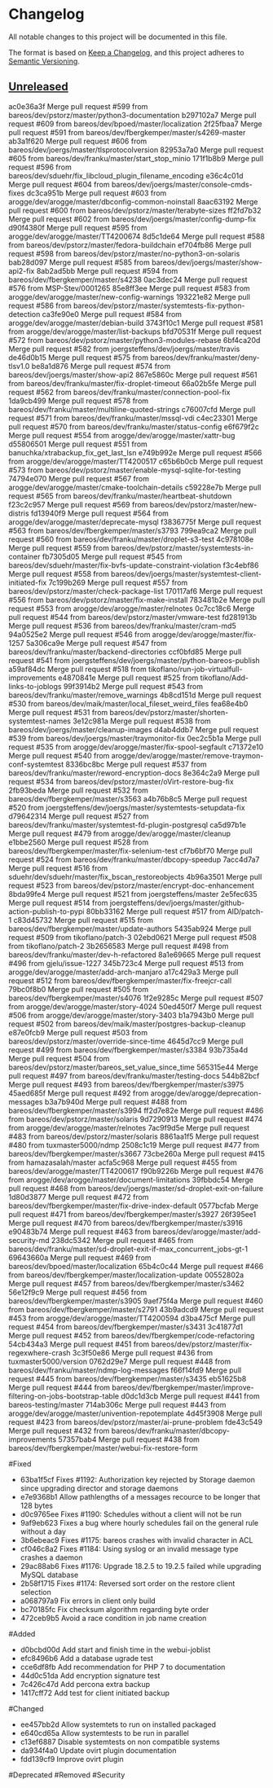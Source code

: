 # Changelog

All notable changes to this project will be documented in this file.

The format is based on [Keep a Changelog](https://keepachangelog.com/en/1.0.0/),
and this project adheres to [Semantic Versioning](https://semver.org/spec/v2.0.0.html).

## [Unreleased]

ac0e36a3f Merge pull request #599 from bareos/dev/pstorz/master/python3-documentation
b297102a7 Merge pull request #609 from bareos/dev/bpoed/master/localization
2f25fbaa7 Merge pull request #591 from bareos/dev/fbergkemper/master/s4269-master
ab3a1f620 Merge pull request #606 from bareos/dev/joergs/master/tlsprotocolversion
82953a7a0 Merge pull request #605 from bareos/dev/franku/master/start_stop_minio
171f1b8b9 Merge pull request #596 from bareos/dev/sduehr/fix_libcloud_plugin_filename_encoding
e36c4c01d Merge pull request #604 from bareos/dev/joergs/master/console-cmds-fixes
dc3ca951b Merge pull request #603 from arogge/dev/arogge/master/dbconfig-common-noinstall
8aac63192 Merge pull request #600 from bareos/dev/pstorz/master/terabyte-sizes
ff2fd7b32 Merge pull request #602 from bareos/dev/joergs/master/config-dump-fix
d90f4380f Merge pull request #595 from arogge/dev/arogge/master/TT4200674
8d5c1de64 Merge pull request #588 from bareos/dev/pstorz/master/fedora-buildchain
ef704fb86 Merge pull request #598 from bareos/dev/pstorz/master/no-python3-on-solaris
bab28d097 Merge pull request #585 from bareos/dev/joergs/master/show-api2-fix
8ab2ad5bb Merge pull request #594 from bareos/dev/fbergkemper/master/s4238
0ac3dec24 Merge pull request #576 from MSP-Stev/0001265
85e8ff3ee Merge pull request #583 from arogge/dev/arogge/master/new-config-warnings
193221e82 Merge pull request #586 from bareos/dev/pstorz/master/systemtests-fix-python-detection
ca3fe90e0 Merge pull request #584 from arogge/dev/arogge/master/debian-build
3743f10c1 Merge pull request #581 from arogge/dev/arogge/master/list-backups
bfd70531f Merge pull request #572 from bareos/dev/pstorz/master/python3-modules-rebase
6bf4ca20d Merge pull request #582 from joergsteffens/dev/joergs/master/travis
de46d0b15 Merge pull request #575 from bareos/dev/franku/master/deny-tlsv1.0
be8a1d876 Merge pull request #574 from bareos/dev/joergs/master/show-api2
867e5860c Merge pull request #561 from bareos/dev/franku/master/fix-droplet-timeout
66a02b5fe Merge pull request #562 from bareos/dev/franku/master/connection-pool-fix
1da9cb499 Merge pull request #578 from bareos/dev/franku/master/multiline-quoted-strings
c76007cfd Merge pull request #571 from bareos/dev/franku/master/mssql-vdi
c4ec23301 Merge pull request #570 from bareos/dev/franku/master/status-config
e6f679f2c Merge pull request #554 from arogge/dev/arogge/master/xattr-bug
d55806501 Merge pull request #551 from banuchka/xtrabackup_fix_get_last_lsn
e749b992e Merge pull request #566 from arogge/dev/arogge/master/TT4200517
c65b6b0cb Merge pull request #573 from bareos/dev/pstorz/master/enable-mysql-sqlite-for-testing
74794e070 Merge pull request #567 from arogge/dev/arogge/master/cmake-toolchain-details
c59228e7b Merge pull request #565 from bareos/dev/franku/master/heartbeat-shutdown
f23c2c957 Merge pull request #569 from bareos/dev/pstorz/master/new-distris
fd13940f9 Merge pull request #564 from arogge/dev/arogge/master/deprecate-mysql
f3836775f Merge pull request #563 from bareos/dev/fbergkemper/master/s3793
799ea9ca2 Merge pull request #560 from bareos/dev/franku/master/droplet-s3-test
4c978108e Merge pull request #559 from bareos/dev/pstorz/master/systemtests-in-container
fb7305d05 Merge pull request #545 from bareos/dev/sduehr/master/fix-bvfs-update-constraint-violation
f3c4ebf86 Merge pull request #558 from bareos/dev/joergs/master/systemtest-client-initiated-fix
7c199b269 Merge pull request #557 from bareos/dev/pstorz/master/check-package-list
170117af6 Merge pull request #556 from bareos/dev/pstorz/master/fix-make-install
783481b2e Merge pull request #553 from arogge/dev/arogge/master/relnotes
0c7cc18c6 Merge pull request #544 from bareos/dev/pstorz/master/vmware-test
fd281913b Merge pull request #536 from bareos/dev/franku/master/cram-md5
94a0525e2 Merge pull request #546 from arogge/dev/arogge/master/fix-1257
5a306ca9e Merge pull request #547 from bareos/dev/franku/master/backend-directories
ccf0bfd85 Merge pull request #541 from joergsteffens/dev/joergs/master/python-bareos-publish
a59af84dc Merge pull request #518 from tikoflano/run-job-virtualfull-improvements
e4870841e Merge pull request #525 from tikoflano/Add-links-to-joblogs
99f3914b2 Merge pull request #543 from bareos/dev/franku/master/remove_warnings
4b8cd151d Merge pull request #530 from bareos/dev/maik/master/local_fileset_weird_files
fea68e4b0 Merge pull request #531 from bareos/dev/pstorz/master/shorten-systemtest-names
3e12c981a Merge pull request #538 from bareos/dev/joergs/master/cleanup-images
d4ab4ddb7 Merge pull request #539 from bareos/dev/joergs/master/traymonitor-fix
0ec2c5b1a Merge pull request #535 from arogge/dev/arogge/master/fix-spool-segfault
c71372e10 Merge pull request #540 from arogge/dev/arogge/master/remove-traymon-conf-systemtest
8336bc8bc Merge pull request #537 from bareos/dev/franku/master/reword-encryption-docs
8e364c2a9 Merge pull request #534 from bareos/dev/pstorz/master/oVirt-restore-bug-fix
2fb93beda Merge pull request #532 from bareos/dev/fbergkemper/master/s3563
a4b76b8c5 Merge pull request #520 from joergsteffens/dev/joergs/master/systemtests-setupdata-fix
d79642314 Merge pull request #527 from bareos/dev/franku/master/systemtest-fd-plugin-postgresql
ca5d97b1e Merge pull request #479 from arogge/dev/arogge/master/cleanup
e1bbe2560 Merge pull request #528 from bareos/dev/fbergkemper/master/fix-selenium-test
cf7b6bf70 Merge pull request #524 from bareos/dev/franku/master/dbcopy-speedup
7acc4d7a7 Merge pull request #516 from sduehr/dev/sduehr/master/fix_bscan_restoreobjects
4b96a3501 Merge pull request #523 from bareos/dev/pstorz/master/encrypt-doc-enhancement
8bda99fe4 Merge pull request #521 from joergsteffens/master
2e5fec635 Merge pull request #514 from joergsteffens/dev/joergs/master/github-action-publish-to-pypi
80bb33162 Merge pull request #517 from AlD/patch-1
c83d45732 Merge pull request #515 from bareos/dev/fbergkemper/master/update-authors
5435ab924 Merge pull request #509 from tikoflano/patch-3
02ebd0621 Merge pull request #508 from tikoflano/patch-2
3b2656583 Merge pull request #498 from bareos/dev/franku/master/dev-h-refactored
8a1e69665 Merge pull request #496 from gjelu/issue-1227
345b723c4 Merge pull request #513 from arogge/dev/arogge/master/add-arch-manjaro
a17c429a3 Merge pull request #512 from bareos/dev/fbergkemper/master/fix-freejcr-call
79bc0f8b0 Merge pull request #505 from bareos/dev/fbergkemper/master/s4076
1f2e9285c Merge pull request #507 from arogge/dev/arogge/master/story-4024
50ed450f7 Merge pull request #506 from arogge/dev/arogge/master/story-3403
b1a7943b0 Merge pull request #502 from bareos/dev/maik/master/postgres-backup-cleanup
e87e0fcb9 Merge pull request #503 from bareos/dev/pstorz/master/override-since-time
4645d7cc9 Merge pull request #499 from bareos/dev/fbergkemper/master/s3384
93b735a4d Merge pull request #504 from bareos/dev/pstorz/master/bareos_set_value_since_time
565315e44 Merge pull request #497 from bareos/dev/franku/master/testing-docs
544b82bcf Merge pull request #493 from bareos/dev/fbergkemper/master/s3975
45aed685f Merge pull request #492 from arogge/dev/arogge/deprecation-messages
b3a7b940d Merge pull request #488 from bareos/dev/fbergkemper/master/s3994
ff2d7e82e Merge pull request #486 from bareos/dev/pstorz/master/solaris
9d7290913 Merge pull request #474 from arogge/dev/arogge/master/relnotes
7ac9f9d5e Merge pull request #483 from bareos/dev/pstorz/master/solaris
8861aa1f5 Merge pull request #480 from tuxmaster5000/ndmp
2508c1c19 Merge pull request #477 from bareos/dev/fbergkemper/master/s3667
73cbe260a Merge pull request #415 from hamazasalah/master
acfa5c968 Merge pull request #455 from bareos/dev/arogge/master/TT4200617
f90b9226b Merge pull request #476 from arogge/dev/arogge/master/document-limitations
39fbbdc54 Merge pull request #468 from bareos/dev/joergs/master/sd-droplet-exit-on-failure
1d80d3877 Merge pull request #472 from bareos/dev/fbergkemper/master/fix-drive-index-default
0577bcfab Merge pull request #471 from bareos/dev/fbergkemper/master/s3927
26f395ee1 Merge pull request #470 from bareos/dev/fbergkemper/master/s3916
e90483b74 Merge pull request #463 from bareos/dev/arogge/master/add-security-md
238dc5342 Merge pull request #465 from bareos/dev/franku/master/sd-droplet-exit-if-max_concurrent_jobs-gt-1
69643660a Merge pull request #469 from bareos/dev/bpoed/master/localization
65b4c0c44 Merge pull request #466 from bareos/dev/fbergkemper/master/localization-update
00552802a Merge pull request #457 from bareos/dev/fbergkemper/master/s3462
56e12f9c9 Merge pull request #456 from bareos/dev/fbergkemper/master/s3905
9aef75f4a Merge pull request #460 from bareos/dev/fbergkemper/master/s2791
43b9adcd9 Merge pull request #453 from arogge/dev/arogge/master/TT4200594
d3ba475cf Merge pull request #454 from bareos/dev/fbergkemper/master/s3431
3c41877d1 Merge pull request #452 from bareos/dev/fbergkemper/code-refactoring
54cb434a3 Merge pull request #451 from bareos/dev/pstorz/master/fix-regexwhere-crash
3c3f50e86 Merge pull request #436 from tuxmaster5000/version
0762d29e7 Merge pull request #448 from bareos/dev/franku/master/ndmp-log-messages
f66f14fd9 Merge pull request #445 from bareos/dev/fbergkemper/master/s3435
eb51625b8 Merge pull request #444 from bareos/dev/fbergkemper/master/improve-filtering-on-jobs-bootstrap-table
d0dc1d3cb Merge pull request #441 from bareos-testing/master
714ab306c Merge pull request #443 from arogge/dev/arogge/master/univention-repotemplate
4d45f3908 Merge pull request #423 from bareos/dev/pstorz/master/ai-prune-problem
fde43c549 Merge pull request #432 from bareos/dev/franku/master/dbcopy-improvements
57357bab4 Merge pull request #438 from bareos/dev/fbergkemper/master/webui-fix-restore-form


#Fixed

- 63ba1f5cf Fixes #1192: Authorization key rejected by Storage daemon since upgrading director and storage daemons
- e7e9368b1 Allow pathlengths of a messages recource to be longer that 128 bytes
- d0c9765ee Fixes #1190: Schedules without a client will not be run
- 9af9eb623 Fixes a bug where hourly schedules fail on the general rule without a day
- 3b6ebeac9 Fixes #1175: bareos crashes with invalid character in ACL
- cf046c8a2 Fixes #1184: Using syslog or an invalid message type crashes a daemon
- 29ac88ab6 Fixes #1176: Upgrade 18.2.5 to 19.2.5 failed while upgrading MySQL database
- 2b58f1715 Fixes #1174: Reversed sort order on the restore client selection
- a068797a9 Fix errors in client only build
- bc70185fc Fix checksum algorithm regarding byte order
- 472ceb9b5 Avoid a race condition in job name creation

#Added

- d0bcbd00d Add start and finish time in the webui-joblist
- efc8496b6 Add a database ugrade test
- cce6df8fb Add recommendation for PHP 7 to documentation
- 44d0c51da Add encryption signature test
- 7c426c47d Add percona extra backup
- 1417cff72 Add test for client initiated backup

#Changed

- ee457bb2d Allow systemtets to run on installed packaged
- e640cd65a Allow systemtests to be run in parallel
- c13ef6887 Disable systemtests on non compatible systems
- da934f4a0 Update ovirt plugin documentation
- fdd139cf9 Improve ovirt plugin

#Deprecated
#Removed
#Security

[20.2.1]: https://github.com/bareos/bareos/releases/tag/Release%2F20.2.1
[20.2.2]: https://github.com/bareos/bareos/releases/tag/Release%2F20.2.2
[unreleased]: https://github.com/bareos/bareos/tree/master
